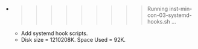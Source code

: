 * >>>>>>>>> Running inst-min-con-03-systemd-hooks.sh ...
  * Add systemd hook scripts.
  * Disk size = 1210208K. Space Used = 92K.

